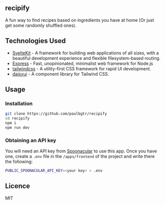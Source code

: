 ## recipify

A fun way to find recipes based on ingredients you have at home (Or just get some randomly shuffled ones).

## Technologies Used

- [SvelteKit](https://kit.svelte.dev/) - A framework for building web applications of all sizes, with a beautiful development experience and flexible filesystem-based routing.
- [Express](https://expressjs.com/) - Fast, unopinionated, minimalist web framework for Node.js
- [tailwindcss](https://tailwindcss.com/) - A utility-first CSS framework for rapid UI development.
- [daisyui](https://daisyui.com/) - A component library for Tailwind CSS.

## Usage

### Installation

```bash
git clone https://github.com/paulbgtr/recipify
cd recipify
npm i
npm run dev
```

### Obtaining an API key

You will need an API key from [Spoonacular](https://spoonacular.com/food-api) to use this app. Once you have one, create a `.env` file in the `/apps/frontend` of the project and write there the following:

```bash
PUBLIC_SPOONACULAR_API_KEY=<your key> > .env
```

## Licence

MIT

